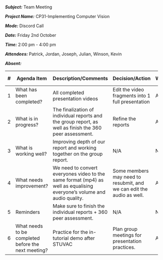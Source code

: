 ***Subject:*** Team Meeting

***Project Name:*** CP31-Implementing Computer Vision

***Mode:*** Discord Call

***Date:*** Friday 2nd October

***Time:*** 2:00 pm - 4:00 pm

***Attendees:*** Patrick, Jordan, Joseph, Julian, Winson, Kevin

***Absent:*** 

|#|Agenda Item |Description/Comments|Decision/Action|Who?|Items for escalation|
|-|-|-|-|-|-|
|1|What has been completed?|All completed presentation videos|Edit the video fragments into 1 full presentation|All|N/A|
|2|What is in progress?|The finalization of individual reports and the group report, as well as finish the 360 peer assessment.|Refine the reports|All|N/A|
|3|What is working well?|Improving depth of our report and working together on the group report.|N/A|N/A|N/A|
|4|What needs improvement? |We need to convert everyones video to the same format (mp4) as well as equalising everyone’s volume and audio quality.|Some members may need to resubmit, and we can edit the audio as well.|All|N/A|
|5|Reminders|Make sure to finish the individual reports + 360 peer assessment.|N/A|N/A|N/A|
|6|What needs to be completed before the next meeting?|Practice for the in-tutorial demo after STUVAC|Plan group meetings for presentation practices.|All|N/A|